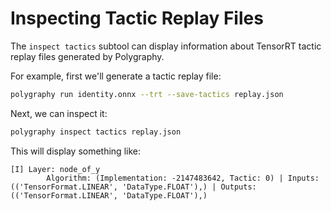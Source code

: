 # Inspecting Tactic Replay Files

The `inspect tactics` subtool can display information about TensorRT tactic replay
files generated by Polygraphy.

For example, first we'll generate a tactic replay file:

```bash
polygraphy run identity.onnx --trt --save-tactics replay.json
```

Next, we can inspect it:

```bash
polygraphy inspect tactics replay.json
```

This will display something like:

```
[I] Layer: node_of_y
        Algorithm: (Implementation: -2147483642, Tactic: 0) | Inputs: (('TensorFormat.LINEAR', 'DataType.FLOAT'),) | Outputs: (('TensorFormat.LINEAR', 'DataType.FLOAT'),)
```

